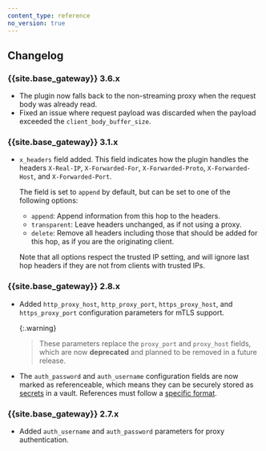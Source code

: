 ```yaml
---
content_type: reference
no_version: true
---
```


## Changelog

### {{site.base_gateway}} 3.6.x
* The plugin now falls back to the non-streaming proxy when the request body was already read.
* Fixed an issue where request payload was discarded when the payload exceeded the `client_body_buffer_size`.

### {{site.base_gateway}} 3.1.x

* `x_headers` field added. This field indicates how the plugin handles the headers
  `X-Real-IP`, `X-Forwarded-For`, `X-Forwarded-Proto`, `X-Forwarded-Host`, and `X-Forwarded-Port`.

  The field is set to `append` by default, but can be set to one of the following options:
  * `append`: Append information from this hop to the headers.
  * `transparent`: Leave headers unchanged, as if not using a proxy.
  * `delete`: Remove all headers including those that should be added for this hop, as if you are the originating client.

  Note that all options respect the trusted IP setting, and will ignore last hop headers if they are not from clients with trusted IPs.

### {{site.base_gateway}} 2.8.x

* Added `http_proxy_host`, `http_proxy_port`, `https_proxy_host`, and
`https_proxy_port` configuration parameters for mTLS support.

    {:.warning}
    > These parameters replace the `proxy_port` and `proxy_host` fields, which
    are now **deprecated** and planned to be removed in a future release.

* The `auth_password` and `auth_username` configuration fields are now marked as
referenceable, which means they can be securely stored as
[secrets](/gateway/secrets-management/)
in a vault. References must follow a [specific format](/gateway/entities/vault/#how-do-i-reference-secrets-stored-in-a-vault).

### {{site.base_gateway}} 2.7.x

* Added `auth_username` and `auth_password` parameters for proxy authentication.
